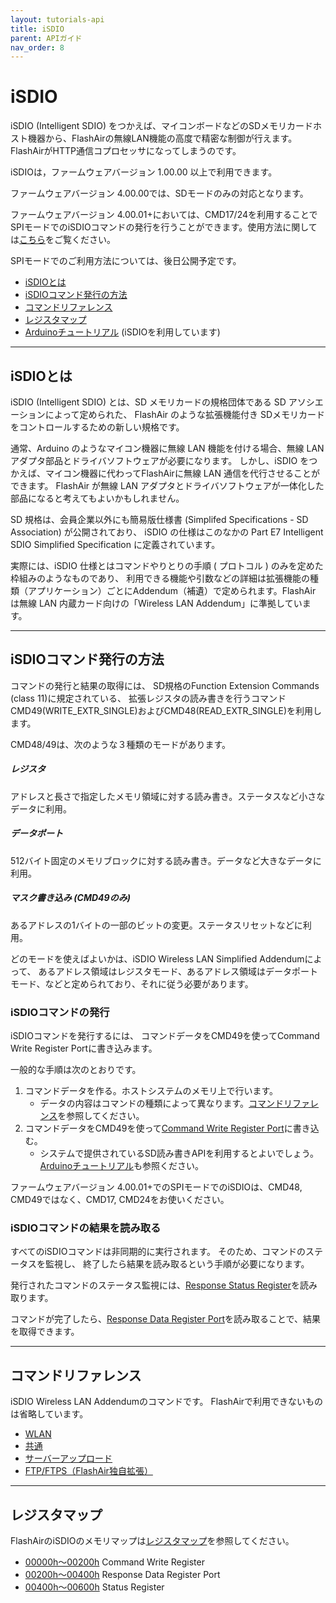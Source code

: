 ```yaml
---
layout: tutorials-api
title: iSDIO
parent: APIガイド
nav_order: 8
---
```


# iSDIO

iSDIO (Intelligent SDIO) をつかえば、マイコンボードなどのSDメモリカードホスト機器から、FlashAirの無線LAN機能の高度で精密な制御が行えます。
FlashAirがHTTP通信コプロセッサになってしまうのです。

iSDIOは，ファームウェアバージョン 1.00.00 以上で利用できます。

ファームウェアバージョン 4.00.00では、SDモードのみの対応となります。

ファームウェアバージョン 4.00.01+においては、CMD17/24を利用することでSPIモードでのiSDIOコマンドの発行を行うことができます。使用方法に関しては[こちら](../tutorials/arduino/2/)をご覧ください。

SPIモードでのご利用方法については、後日公開予定です。

* [iSDIOとは](#isdioとは)
* [iSDIOコマンド発行の方法](#isdioコマンド発行の方法)
* [コマンドリファレンス](#コマンドリファレンス)
* [レジスタマップ](#レジスタマップ)
* [Arduinoチュートリアル](../tutorials/isdio/) (iSDIOを利用しています)

---
## iSDIOとは

iSDIO (Intelligent SDIO) とは、SD メモリカードの規格団体である SD アソシエーションによって定められた、 FlashAir のような拡張機能付き SDメモリカードをコントロールするための新しい規格です。

通常、Arduino のようなマイコン機器に無線 LAN 機能を付ける場合、無線 LAN アダプタ部品とドライバソフトウェアが必要になります。 しかし、iSDIO をつかえば、マイコン機器に代わってFlashAirに無線 LAN 通信を代行させることができます。 FlashAir が無線 LAN アダプタとドライバソフトウェアが一体化した部品になると考えてもよいかもしれません。

SD 規格は、会員企業以外にも簡易版仕様書 (Simplifed Specifications - SD Association) が公開されており、 iSDIO の仕様はこのなかの Part E7 Intelligent SDIO Simplified Specification に定義されています。

実際には、iSDIO 仕様とはコマンドやりとりの手順 ( プロトコル ) のみを定めた枠組みのようなものであり、 利用できる機能や引数などの詳細は拡張機能の種類（アプリケーション）ごとにAddendum（補遺）で定められます。FlashAir は無線 LAN 内蔵カード向けの「Wireless LAN Addendum」に準拠しています。

---
## iSDIOコマンド発行の方法

コマンドの発行と結果の取得には、 SD規格のFunction Extension Commands (class 11)に規定されている、 拡張レジスタの読み書きを行うコマンド CMD49(WRITE_EXTR_SINGLE)およびCMD48(READ_EXTR_SINGLE)を利用します。

CMD48/49は、次のような３種類のモードがあります。

##### **レジスタ**
アドレスと長さで指定したメモリ領域に対する読み書き。ステータスなど小さなデータに利用。
##### **データポート**
512バイト固定のメモリブロックに対する読み書き。データなど大きなデータに利用。
##### **マスク書き込み (CMD49のみ)**
あるアドレスの1バイトの一部のビットの変更。ステータスリセットなどに利用。

どのモードを使えばよいかは、iSDIO Wireless LAN Simplified Addendumによって、 あるアドレス領域はレジスタモード、あるアドレス領域はデータポートモード、などと定められており、それに従う必要があります。

### iSDIOコマンドの発行

iSDIOコマンドを発行するには、 コマンドデータをCMD49を使ってCommand Write Register Portに書き込みます。

一般的な手順は次のとおりです。

1. コマンドデータを作る。ホストシステムのメモリ上で行います。
	* データの内容はコマンドの種類によって異なります。[コマンドリファレンス](#コマンドリファレンス)を参照してください。
2. コマンドデータをCMD49を使って[Command Write Register Port](./register/request)に書き込む。
	* システムで提供されているSD読み書きAPIを利用するとよいでしょう。[Arduinoチュートリアル](../tutorials/isdio/)も参照ください。

ファームウェアバージョン 4.00.01+でのSPIモードでのiSDIOは、CMD48, CMD49ではなく、CMD17, CMD24をお使いください。

### iSDIOコマンドの結果を読み取る

すべてのiSDIOコマンドは非同期的に実行されます。 そのため、コマンドのステータスを監視し、 終了したら結果を読み取るという手順が必要になります。

発行されたコマンドのステータス監視には、[Response Status Register](./register/status)を読み取ります。

コマンドが完了したら、[Response Data Register Port](./register/response)を読み取ることで、結果を取得できます。

---
## コマンドリファレンス

iSDIO Wireless LAN Addendumのコマンドです。 FlashAirで利用できないものは省略しています。

* [WLAN](./reference/wlan)
* [共通](./reference/common/)
* [サーバーアップロード](./reference/upload/)
* [FTP/FTPS（FlashAir独自拡張）](./reference/ftp/)

---
## レジスタマップ

FlashAirのiSDIOのメモリマップは[レジスタマップ](./register/register)を参照してください。

* [00000h～00200h](./register/request/) Command Write Register
* [00200h～00400h](./register/response/) Response Data Register Port
* [00400h～00600h](./register/status/) Status Register
